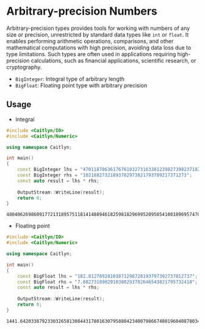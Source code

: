 # Arbitrary-precision Numbers

Arbitrary-precision types provides tools for working with numbers of any size
or precision, unrestricted by standard data types like `int` or `float`.
It enables performing arithmetic operations, comparisons, and other mathematical
computations with high precision, avoiding data loss due to type limitations.
Such types are often used in applications requiring high-precision calculations,
such as financial applications, scientific research, or cryptography.

- `BigInteger`: Integral type of arbitrary length
- `BigFloat`: Floating point type with arbitrary precision

## Usage

- Integral

```c++
#include <Caitlyn/IO>
#include <Caitlyn/Numeric>

using namespace Caitlyn;

int main()
{
    const BigInteger lhs = "47011878636176761032731633812398273982371829";
    const BigInteger rhs = "10218827321893782973821793709217371273";
    const auto result = lhs * rhs;
    
    OutputStream::WriteLine(result);
    return 0;
}
```

```text
480406269860917721318957511814148894618259818296995209585410018969574705029068317
```

- Floating point

```c++
#include <Caitlyn/IO>
#include <Caitlyn/Numeric>

using namespace Caitlyn;

int main()
{
    const BigFloat lhs = "182.81278920101871298728193797392737812737";
    const BigFloat rhs = "7.8827318902910380293782646543821795732418";
    const auto result = lhs * rhs;
    
    OutputStream::WriteLine(result);
    return 0;
}
```

```text
1441.64203387923303265813084431780163079588042340079866748019604087803446244208066
```
